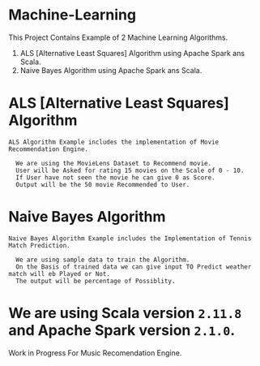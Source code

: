 # Machine-Learning
This Project Contains Example of 2 Machine Learning Algorithms.
 
 1. ALS [Alternative Least Squares] Algorithm using Apache Spark ans Scala.
 2. Naive Bayes Algorithm using Apache Spark ans Scala.

# ALS [Alternative Least Squares] Algorithm
    
    ALS Algorithm Example includes the implementation of Movie Recommendation Engine.
      
      We are using the MovieLens Dataset to Recommend movie.
      User will be Asked for rating 15 movies on the Scale of 0 - 10.
      If User have not seen the movie he can give 0 as Score.
      Output will be the 50 movie Recommended to User.

# Naive Bayes Algorithm
  
    Naive Bayes Algorithm Example includes the Implementation of Tennis Match Prediction.
    
      We are using sample data to train the Algorithm.
      On the Basis of trained data we can give input TO Predict weather match will eb Played or Not.
      The output will be percentage of Possiblity.
      

# We are using Scala version `2.11.8` and Apache Spark version `2.1.0`.

Work in Progress For Music Recomendation Engine.
